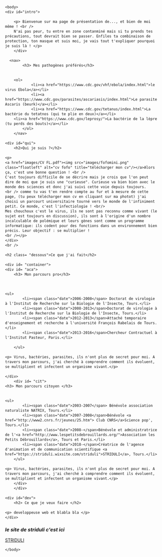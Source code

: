 
<html>
			<meta charset="utf-8"/>
			<link rel="stylesheet" href="style.css" />
	

	<body>
	<div id="intro">
	
		<p> Bienvenue sur ma page de présentation de..., et bien de moi même ! <br />
		N'ai pas peur, tu entre en zone contanminé mais si tu prends tes précautions, tout devrait bien se passer. Enfiles ta combinaison de protection, ton masque et suis moi, je vais tout t'expliquer pourquoi je suis là ! </p>
		</div>
		
	  <nav>
            <h3> Mes pathogènes préférés</h3>
	    
	    
	    <ol>
                <li><a href="https://www.cdc.gov/vhf/ebola/index.html">le virus Ebola</a></li>
                <li><a href="https://www.cdc.gov/parasites/ascariasis/index.html">Le parasite Ascaris (beurk)</a></li>
                <li><a href="https://www.cdc.gov/tetanus/index.html">La bactérie du tetatnos (qui te plie en deux)</a></li>
		<li><a href="https://www.cdc.gov/leprosy/">La bactérie de la lèpre (tu perds des bouts)</a></li>
            </ol>
        </nav>
	
	<div id="qui">	
		<h2>Qui je suis ?</h2>

	<p>
	<a href="images/CV FL.pdf"><img src="images/fofomini.png" class="floatleft" alt="cv fofo" title="télécharger mon cv"/></a>Alors ça, c'est une bonne question ! <br />
	C'est toujours difficile de se décrire mais je crois que l'on peut dire de moi que je suis une "curieuse". Curieuse va bien bien avec le monde des sciences et donc j'ai suivi cette voie depuis toujours. 
	<br /> comme tu vas t'en rendre compte au fur et à mesure de cette page, (tu peux télécharger mon cv en cliquant sur ma photot) j'ai choisi un parcourt universitaire tourné vers le monde de l'infiniment petit. Ce monde, c'est l'infectiologie ! <br/>
	Mes chouchoux c'est le virus, ils ne sont pas reconnu comme vivant (le sujet est toujours en discussion), ils sont à l'origine d'un nombre incalculable de polémique et leurs gènes sont comme un programme informatique: ils codent pour des fonctions dans un environnement bien précis. Leur objectif : se multiplier ! 
	<br /></p>
	</div>	
	<br />
	
	<h2 class= "dessous">Ce que j'ai fait</h2>
	
	<div id= "container">
	<div id= "aca">	
		<h3> Mon parcours pro</h3>

	

	<ul>
			<li><span class="date">2006-2008</span> Doctorat de virologie à l'Institut de Recherche sur la Biologie de l'Insecte, Tours.</li>
			<li><span class="date">2008-2013</span>Doctorat de virologie à l'Institut de Recherche sur la Biologie de l'Insecte, Tours.</li>
			<li><span class="date">2012-2013</span>Attaché temporaire d'enseignement et recherche à l'université François Rabelais de Tours.</li>
			<li><span class="date">2013-2016</span>Chercheur Contractuel à l'Institut Pasteur, Paris.</li>
			
		</ul>
		
	<p> Virus, bactéries, parasites, ils n'ont plus de secret pour moi. A travers mon parcours, j'ai cherché à comprendre comment ils évoluent, se multiplient et infectent un organisme vivant.</p>

	</div>
		<div id= "cit">
	<h3> Mon parcours citoyen </h3>
	
	
	<ul>
			<li><span class="date">2003-2007</span> Bénévole association naturaliste NATRIX, Tours.</li>
			<li><span class="date">2007-2008</span>Bénévole <a href="http://www2.cnrs.fr/jeunes/25.htm"> Club CNRS</a>Science pop', Tours.</li>
			<li><span class="date">2008-</span>Bénévole et administratrice de l'<a href="http://www.lespetitsdebrouillards.org/">Association les Petits Débrouillards</a>, Tours et Paris.</li>
			<li><span class="date">2018-</span>Créatrice de l'agence d'animation et de communication scientifique <a href="https://striduli.wixsite.com/striduli">STRIDULI</a>, Tours.</li>
		</ul>
		
	<p> Virus, bactéries, parasites, ils n'ont plus de secret pour moi. A travers mon parcours, j'ai cherché à comprendre comment ils évoluent, se multiplient et infectent un organisme vivant.</p>
		</div>
		</div>
		
	<div id="dev">	
		<h2> Ce que je veux faire </h2>

	<p> developpeuse web et blabla bla </p>
	</div>	

<footer>
		<h3 id="site_web_ancre"><em>le site de striduli c'est ici</em></h3>
<a href="https://striduli.wixsite.com/striduli" title= "ça déchire grave">STRIDULI</a> <br>
</footer>
	
	</body>
</html>
